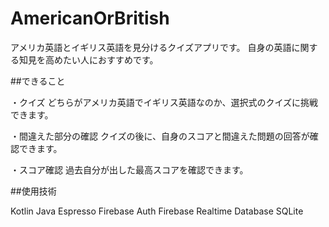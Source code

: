 AmericanOrBritish
=====

アメリカ英語とイギリス英語を見分けるクイズアプリです。
自身の英語に関する知見を高めたい人におすすめです。

##できること

・クイズ
どちらがアメリカ英語でイギリス英語なのか、選択式のクイズに挑戦できます。

・間違えた部分の確認
クイズの後に、自身のスコアと間違えた問題の回答が確認できます。

・スコア確認
過去自分が出した最高スコアを確認できます。


##使用技術

Kotlin
Java
Espresso
Firebase Auth
Firebase Realtime Database
SQLite
